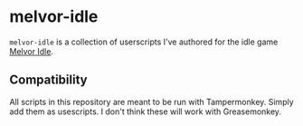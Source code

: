 # melvor-idle
`melvor-idle` is a collection of userscripts I've authored for the idle game [Melvor Idle](https://melvoridle.com). 

## Compatibility
All scripts in this repository are meant to be run with Tampermonkey. Simply add them as usescripts. I don't think these will work with Greasemonkey.
